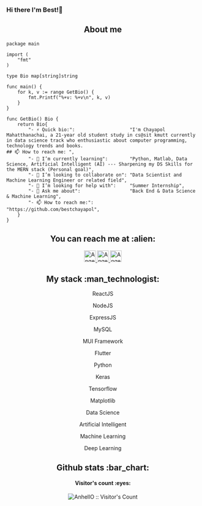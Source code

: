 ### Hi there I'm Best!👋

<h2 align="center">About me</h2>

```golang
package main

import (
	"fmt"
)

type Bio map[string]string

func main() {
	for k, v := range GetBio() {
		fmt.Printf("%+v: %+v\n", k, v)
	}
}

func GetBio() Bio {
	return Bio{
		"- ⚡ Quick bio:":                    "I'm Chayapol Mahatthanachai, a 21-year old student study in cs@sit kmutt currently in data science track who enthusiastic about computer programming, technology trends and books.
## 📫 How to reach me: ",
		"- 🌱 I’m currently learning":        "Python, Matlab, Data Science, Artificial Intelligent (AI) --- Sharpening my DS Skills for the MERN stack (Personal goal)",
		"- 👯 I’m looking to collaborate on": "Data Scientist and Machine Learning Engineer or related field",
		"- 🤔 I’m looking for help with":     "Summer Internship",
		"- 💬 Ask me about":                  "Back End & Data Science & Machine Learning",
		"- 📫 How to reach me:":              "https://github.com/bestchayapol",
	}
}
```

<h2 align="center">You can reach me at :alien:</h2>

<p align="center">
  <a href="https://github.com/bestchayapol">
    <img src="https://i.stack.imgur.com/tskMh.png" alt="Angel Santiago Jaime Zavala's DEV Profile" height="30" width="30">
  </a>

  <a href="https://www.linkedin.com/in/chayapol-mahatthanachai-b2a3b0192/">
    <img src="https://www.vectorlogo.zone/logos/linkedin/linkedin-icon.svg" alt="Angel Santiago Jaime Zavala's LinkedIn Profile" height="30" width="30">
  </a>
  
  <a href="https://medium.com/@best372743">
    <img src="https://www.vectorlogo.zone/logos/medium/medium-tile.svg" alt="Angel Santiago Jaime Zavala's Medium Profile" height="30" width="30">
  </a>
  
</p>

<h2 align="center">My stack :man_technologist:</h2>

<p align="center">ReactJS</p>
<p align="center">NodeJS</p>
<p align="center">ExpressJS</p>
<p align="center">MySQL</p>
<p align="center">MUI Framework</p>
<p align="center">Flutter</p>
<p align="center">Python</p>
<p align="center">Keras</p>
<p align="center">Tensorflow</p>
<p align="center">Matplotlib</p>
<p align="center">Data Science</p>
<p align="center">Artificial Intelligent</p>
<p align="center">Machine Learning</p>
<p align="center">Deep Learning</p>

<h2 align="center">Github stats :bar_chart:</h2>

<h4 align="center">Visitor's count :eyes:</h4>

<p align="center"><img src="https://profile-counter.glitch.me/{bestchayapol}/count.svg" alt="AnhellO :: Visitor's Count" /></p>


